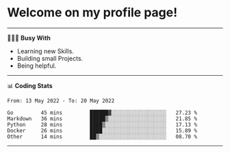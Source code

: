 # Welcome on my profile page!
<!-- print(("dralla"[::-1]+"s").capitalize()) -->

---
👨🏻‍💻 **Busy With**
* Learning new Skills.
* Building small Projects.
* Being helpful.

---
📊 **Coding Stats**
<!--START_SECTION:waka-->

```text
From: 13 May 2022 - To: 20 May 2022

Go         45 mins         ██████▓░░░░░░░░░░░░░░░░░░   27.23 %
Markdown   36 mins         █████▒░░░░░░░░░░░░░░░░░░░   21.85 %
Python     28 mins         ████▒░░░░░░░░░░░░░░░░░░░░   17.13 %
Docker     26 mins         ████░░░░░░░░░░░░░░░░░░░░░   15.89 %
Other      14 mins         ██▒░░░░░░░░░░░░░░░░░░░░░░   08.70 %
```

<!--END_SECTION:waka-->
---
